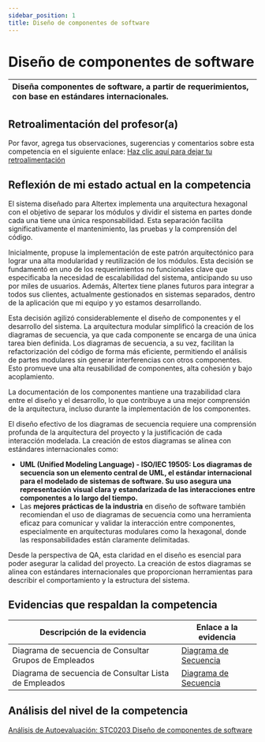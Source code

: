 ```yaml
---
sidebar_position: 1
title: Diseño de componentes de software
---
```

# Diseño de componentes de software

| Diseña componentes de software, a partir de requerimientos, con base en estándares internacionales. |
| :---------------------------------------------------------------------------------------------------- |

## Retroalimentación del profesor(a)

Por favor, agrega tus observaciones, sugerencias y comentarios sobre esta competencia en el siguiente enlace:  [Haz clic aquí para dejar tu retroalimentación](https://docs.google.com/document/d/1DS8nw5wONIA2Hsyyu9oGleLhGe4syc6xH5qRi6aSWro/edit?usp=sharing)

## Reflexión de mi estado actual en la competencia

El sistema diseñado para Altertex implementa una arquitectura hexagonal con el objetivo de separar los módulos y dividir el sistema en partes donde cada una tiene una única responsabilidad. Esta separación facilita significativamente el mantenimiento, las pruebas y la comprensión del código.

Inicialmente, propuse la implementación de este patrón arquitectónico para lograr una alta modularidad y reutilización de los módulos. Esta decisión se fundamentó en uno de los requerimientos no funcionales clave que especificaba la necesidad de escalabilidad del sistema, anticipando su uso por miles de usuarios. Además, Altertex tiene planes futuros para integrar a todos sus clientes, actualmente gestionados en sistemas separados, dentro de la aplicación que mi equipo y yo estamos desarrollando.

Esta decisión agilizó considerablemente el diseño de componentes y el desarrollo del sistema. La arquitectura modular simplificó la creación de los diagramas de secuencia, ya que cada componente se encarga de una única tarea bien definida. Los diagramas de secuencia, a su vez, facilitan la refactorización del código de forma más eficiente, permitiendo el análisis de partes modulares sin generar interferencias con otros componentes. Esto promueve una alta reusabilidad de componentes, alta cohesión y bajo acoplamiento.

La documentación de los componentes mantiene una trazabilidad clara entre el diseño y el desarrollo, lo que contribuye a una mejor comprensión de la arquitectura, incluso durante la implementación de los componentes.

El diseño efectivo de los diagramas de secuencia requiere una comprensión profunda de la arquitectura del proyecto y la justificación de cada interacción modelada. La creación de estos diagramas se alinea con estándares internacionales como:

* **UML (Unified Modeling Language) - ISO/IEC 19505: Los diagramas de secuencia son un elemento central de UML, el estándar internacional para el modelado de sistemas de software. Su uso asegura una representación visual clara y estandarizada de las interacciones entre componentes a lo largo del tiempo.**
* Las **mejores prácticas de la industria** en diseño de software también recomiendan el uso de diagramas de secuencia como una herramienta eficaz para comunicar y validar la interacción entre componentes, especialmente en arquitecturas modulares como la hexagonal, donde las responsabilidades están claramente delimitadas.

Desde la perspectiva de QA, esta claridad en el diseño es esencial para poder asegurar la calidad del proyecto. La creación de estos diagramas se alinea con estándares internacionales que proporcionan herramientas para describir el comportamiento y la estructura del sistema.

## Evidencias que respaldan la competencia

| Descripción de la evidencia                           | Enlace a la evidencia                                                                                          |
| ------------------------------------------------------ | -------------------------------------------------------------------------------------------------------------- |
| Diagrama de secuencia de Consultar Grupos de Empleados | [Diagrama de Secuencia](https://codeandco-wiki.netlify.app/docs/proyectos/textiles/documentacion/requisitos/RF22) |
| Diagrama de secuencia de Consultar Lista de Empleados  | [Diagrama de Secuencia](https://codeandco-wiki.netlify.app/docs/proyectos/textiles/documentacion/requisitos/RF17) |

## Análisis del nivel de la competencia

[Análisis de Autoevaluación: STC0203 Diseño de componentes de software](/docs/STC0203/Analisis)
